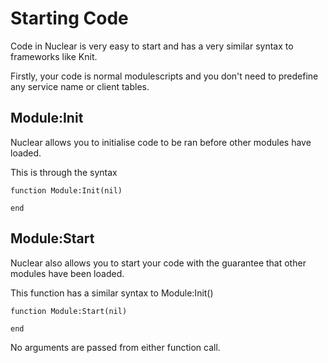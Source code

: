 # Starting Code

Code in Nuclear is very easy to start and has a very similar syntax to frameworks like Knit.

Firstly, your code is normal modulescripts and you don't need to predefine any service name or client tables.

## Module:Init

Nuclear allows you to initialise code to be ran before other modules have loaded.

This is through the syntax

```
function Module:Init(nil)

end
```

## Module:Start

Nuclear also allows you to start your code with the guarantee that other modules have been loaded.

This function has a similar syntax to Module:Init()

```
function Module:Start(nil)

end
```

No arguments are passed from either function call.
